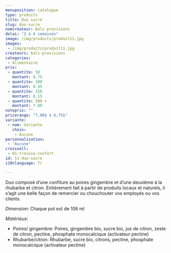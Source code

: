 ```yaml
---
menuposition: catalogue
type: produits
title: Duo sucré
slug: duo-sucre
nomcreateur: Bals provisions
delai: "3 à 4 semaines"
image: /img/products/produit11.jpg
images:
 - /img/products/produit11.jpg
createurs: bals-provisions
categories:
 - Alimentaire
prix:
 - quantite: 50
   montant: 8.75
 - quantite: 100
   montant: 8.45
 - quantite: 250
   montant: 8.15
 - quantite: 500 +
   montant: 7.80
noteprix: ""
pricerange: "7,80$ à 8,75$"
variante:
 - nom: Variante
   choix:
    - Aucune
personnalisation:
 - "Aucune"
crosssell:
 - 01-trousse-confort
id: 11-duo-sucre
i18nlanguage: fr

---
```


Duo composé d’une confiture au poires gingembre et d’une deuxième à la rhubarbe et citron. Entièrement fait à partir de produits locaux et naturels, il s’agit une belle façon de remercier ou chouchouter vos employés ou vos clients. 

*Dimension*: Chaque pot est de 106 ml

*Matériaux*:

- Poires/ gingembre: Poires, gingembre bio, sucre bio, jus de citron, zeste de citron, pectine, phosphate monocalcique (activateur pectine)
- Rhubarbe/citron: Rhubarbe, sucre bio, citrons, pectine, phosphate monocalcique (activateur pectine)
